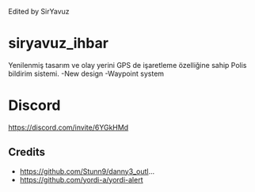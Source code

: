 Edited by SirYavuz

# siryavuz_ihbar
Yenilenmiş tasarım ve olay yerini GPS de işaretleme özelliğine sahip Polis bildirim sistemi.
-New design
-Waypoint system


# Discord
https://discord.com/invite/6YGkHMd


## Credits
- https://github.com/Stunn9/danny3_outl... 
- https://github.com/yordi-a/yordi-alert
